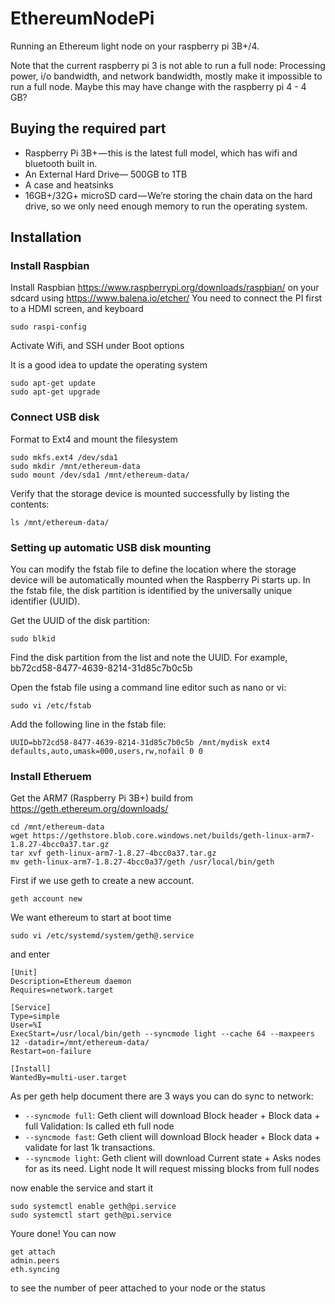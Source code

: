 # EthereumNodePi
Running an Ethereum light node on your raspberry pi 3B+/4.

Note that the current raspberry pi 3 is not able to run a full node:  Processing power, i/o bandwidth, and network bandwidth, mostly make it impossible to run a full node. Maybe this may have change with the raspberry pi 4 - 4 GB?

## Buying the required part
* Raspberry Pi 3B+ — this is the latest full model, which has wifi and bluetooth built in.
* An External Hard Drive— 500GB to 1TB
* A case and heatsinks 
* 16GB+/32G+ microSD card — We’re storing the chain data on the hard drive, so we only need enough memory to run the operating system.

## Installation
### Install Raspbian
Install Raspbian https://www.raspberrypi.org/downloads/raspbian/ on your sdcard using https://www.balena.io/etcher/
You need to connect the PI first to a HDMI screen, and keyboard
```
sudo raspi-config
```
Activate Wifi, and SSH under Boot options

It is a good idea to update the operating system
```
sudo apt-get update
sudo apt-get upgrade
```

### Connect USB disk
Format to Ext4 and mount the filesystem
 ```
sudo mkfs.ext4 /dev/sda1
sudo mkdir /mnt/ethereum-data
sudo mount /dev/sda1 /mnt/ethereum-data/
 ```
 
 Verify that the storage device is mounted successfully by listing the contents:
```
ls /mnt/ethereum-data/
```
### Setting up automatic USB disk mounting
You can modify the fstab file to define the location where the storage device will be automatically mounted when the Raspberry Pi starts up. In the fstab file, the disk partition is identified by the universally unique identifier (UUID).
 
Get the UUID of the disk partition:
```
sudo blkid
```
Find the disk partition from the list and note the UUID. For example,  bb72cd58-8477-4639-8214-31d85c7b0c5b

Open the fstab file using a command line editor such as nano or vi:
```
sudo vi /etc/fstab
```
Add the following line in the fstab file:
```
UUID=bb72cd58-8477-4639-8214-31d85c7b0c5b /mnt/mydisk ext4 defaults,auto,umask=000,users,rw,nofail 0 0
```

### Install Etheruem

Get the ARM7 (Raspberry Pi 3B+) build from 
https://geth.ethereum.org/downloads/

```
cd /mnt/ethereum-data
wget https://gethstore.blob.core.windows.net/builds/geth-linux-arm7-1.8.27-4bcc0a37.tar.gz
tar xvf geth-linux-arm7-1.8.27-4bcc0a37.tar.gz
mv geth-linux-arm7-1.8.27-4bcc0a37/geth /usr/local/bin/geth
```
  
First if we use geth to create a new account.
```
geth account new
```

We want ethereum to start at boot time
```
sudo vi /etc/systemd/system/geth@.service
```
and enter 
```
[Unit]
Description=Ethereum daemon
Requires=network.target

[Service]
Type=simple
User=%I
ExecStart=/usr/local/bin/geth --syncmode light --cache 64 --maxpeers 12 -datadir=/mnt/ethereum-data/
Restart=on-failure

[Install]
WantedBy=multi-user.target
```
As per geth help document there are 3 ways you can do sync to network:

* `--syncmode full`: Geth client will download Block header + Block data + full Validation: Is called eth full node
* `--syncmode fast`: Geth client will download Block header + Block data + validate for last 1k transactions.
* `--syncmode light`: Geth client will download Current state + Asks nodes for as its need. Light node It will request missing blocks from full nodes

now enable the service and start it
```
sudo systemctl enable geth@pi.service
sudo systemctl start geth@pi.service
```

Youre done!
You can now 

```
get attach
admin.peers
eth.syncing
```
to see the number of peer attached to your node or the status
